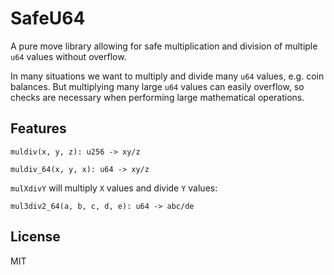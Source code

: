 # SafeU64

A pure move library allowing for safe multiplication and division of multiple `u64` values without overflow.

In many situations we want to multiply and divide many `u64` values, e.g. coin balances. But multiplying many large `u64` values can easily overflow, so checks are necessary when performing large mathematical operations.

## Features

`muldiv(x, y, z): u256 -> xy/z`

`muldiv_64(x, y, x): u64 -> xy/z`

`mulXdivY` will multiply `X` values and divide `Y` values:

`mul3div2_64(a, b, c, d, e): u64 -> abc/de`

## License

MIT
